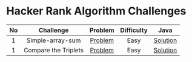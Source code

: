 # Hacker Rank Algorithm Challenges

|   No  |                Challenge                |                                         Problem                                          | Difficulty |                                                         Java                                                         |   
| :---: | :-------------------------------------: | :--------------------------------------------------------------------------------------: | :--------: |  :--------------------------------------------------------------------------------------------------------------------: |
|   1   |            Simple-array-sum              |         [Problem](https://www.hackerrank.com/challenges/simple-array-sum/problem)          |    Easy    |                   [Solution](https://github.com/masb80/Java_and_JavaEE_works/blob/master/coding_challenge/HackerRank/Algorithm/simpleArraySum/simpleArraySum.java)                   | 
|   1   |            Compare the Triplets           |         [Problem](https://www.hackerrank.com/challenges/compare-the-triplets/problem)          |    Easy    |                   [Solution](https://github.com/masb80/Java_and_JavaEE_works/blob/master/coding_challenge/HackerRank/Algorithm/CompareTheTriple/CompareTheTriple.java)                   | 

     

